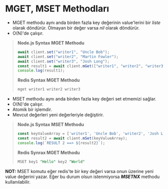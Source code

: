# MGET, MSET Methodları

* MGET methodu aynı anda birden fazla key değerinin value'lerini bir <i>liste</i> olarak döndürür. Olmayan bir değer varsa
<i>nil</i> olarak döndürür.
* O(N)'de çalışır.
> <b>Node.js Syntax MGET Methodu</b>
> ````javascript
> await client.set("writer1", "Uncle Bob");
> await client.set("writer2", "Martin Fowler");
> await client.set("writer3", "Josh Long");
> const result1 = await client.mGet(["writer1", "writer2", "writer3"]);
> console.log(result1);
> ````
> <b>Redis Syntax MGET Methodu</b>
> ````SQL
> mget writer1 writer2 writer3
> ````
* MSET methodu aynı anda birden fazla key değeri set etmemizi sağlar.
* O(N)'de çalışır.
* Atomik bir işlemdir.
* Mevcut değerleri yeni değerleriyle değiştirir.
> <b>Node.js Syntax MSET Methodu</b>
> ````javascript
> const keyValueArray = ['writer1', 'Uncle Bob', 'writer2', 'Josh Long', 'writer3', 'Martin Fowler'];
> const result2 = await client.mSet(keyValueArray);
> console.log(`RESULT 2 ==> ${result2}`);
> ````
> <b>Redis Synrax MGET Methodu</b>
> ````SQL
> MSET key1 "Hello" key2 "World"
> ````

<b>NOT:</b> MSET komutu eğer redis'te bir key değeri varsa onun üzerine yeni value değerini yazar.
Eğer bu durum olsun istenmiyorsa <b><i>MSETNX</i></b> methodu kullanılabilir.